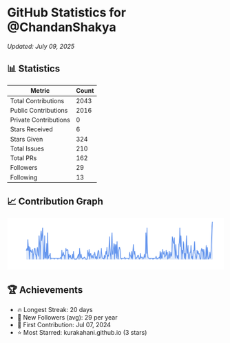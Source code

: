 # GitHub Statistics for @ChandanShakya
*Updated: July 09, 2025*

## 📊 Statistics
| Metric | Count |
|--------|--------|
| Total Contributions | 2043 |
| Public Contributions | 2016 |
| Private Contributions | 0 |
| Stars Received | 6 |
| Stars Given | 324 |
| Total Issues | 210 |
| Total PRs | 162 |
| Followers | 29 |
| Following | 13 |

## 📈 Contribution Graph

![Contribution Graph](./contribution_graph.png)

## 🏆 Achievements

- 🔥 Longest Streak: 20 days
- 👥 New Followers (avg): 29 per year
- 📅 First Contribution: Jul 07, 2024
- ⭐ Most Starred: kurakahani.github.io (3 stars)
